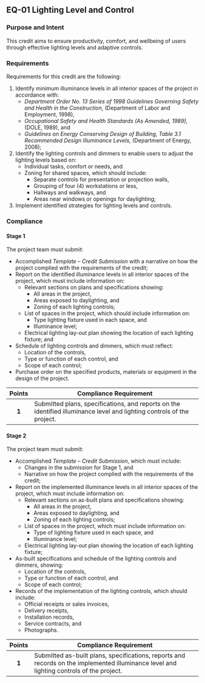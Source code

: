 ## EQ-01  Lighting Level and Control
### Purpose and Intent
This credit aims to ensure productivity, comfort, and wellbeing of users through effective lighting levels and adaptive controls.

### Requirements
Requirements for this credit are the following:

1. Identify minimum illuminance levels in all interior spaces of the project in accordance with:
    * _Department Order No. 13 Series of 1998 Guidelines Governing Safety and Health in the Construction,_ (Department of Labor and Employment, 1998),
    *	_Occupational Safety and Health Standards (As Amended, 1989),_ (DOLE, 1989), and
    * _Guidelines on Energy Conserving Design of Building, Table 3.1 Recommended Design Illuminance Levels,_ (Department of Energy, 2008);
2. Identify the lighting controls and dimmers to enable users to adjust the lighting levels based on:
    * Individual tasks, comfort or needs, and
    * Zoning for shared spaces, which should include:
        * Separate controls for presentation or projection walls,
        * Grouping of four (4) workstations or less,
        * Hallways and walkways, and
        * Areas near windows or openings for daylighting;
3. Implement identified strategies for lighting levels and controls.

### Compliance
#### Stage 1
The project team must submit:

* Accomplished _Template – Credit Submission_ with a narrative on how the project complied with the requirements of the credit;
* Report on the identified illuminance levels in all interior spaces of the project, which must include information on:
    * Relevant sections on plans and specifications showing:
        * All areas in the project,
        * Areas exposed to daylighting, and
        * Zoning of each lighting controls;
    * List of spaces in the project, which should include information on:
        * Type lighting fixture used in each space, and
        * Illuminance level;
    * Electrical lighting lay-out plan showing the location of each lighting fixture; and
* Schedule of lighting controls and dimmers, which must reflect:
    * Location of the controls,
    * Type or function of each control, and
    * Scope of each control;
* Purchase order on the specified products, materials or equipment in the design of the project.


| Points | Compliance Requirement |
|:------:|------------------------|
| **1**  | Submitted plans, specifications, and reports on the identified illuminance level and lighting controls of the project. |

#### Stage 2
The project team must submit:

* Accomplished _Template – Credit Submission_, which must include:
    * Changes in the submission for Stage 1, and
    * Narrative on how the project complied with the requirements of the credit;
* Report on the implemented illuminance levels in all interior spaces of the project, which must include information on:
    * Relevant sections on as-built plans and specifications showing:
      * All areas in the project,
      * Areas exposed to daylighting, and
      * Zoning of each lighting controls;
    * List of spaces in the project, which must include information on:
      * Type of lighting fixture used in each space, and
      * Illuminance level;
    * Electrical lighting lay-out plan showing the location of each lighting fixture;
* As-built specifications and schedule of the lighting controls and dimmers, showing:
    * Location of the controls,
    * Type or function of each control, and
    * Scope of each control;
* Records of the implementation of the lighting controls, which should include:
    * Official receipts or sales invoices,
    * Delivery receipts,
    * Installation records,
    * Service contracts, and
    * Photographs.

| Points | Compliance Requirement |
|:------:|------------------------|
| **1**  | Submitted as-built plans, specifications, reports and records on the implemented illuminance level and lighting controls of the project. |
